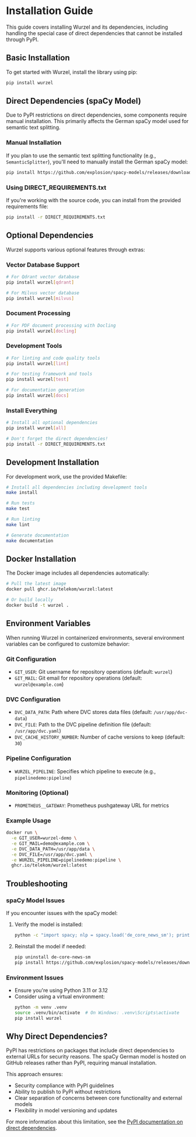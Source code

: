 # Installation Guide

This guide covers installing Wurzel and its dependencies, including handling the special case of direct dependencies that cannot be installed through PyPI.

## Basic Installation

To get started with Wurzel, install the library using pip:

```bash
pip install wurzel
```

## Direct Dependencies (spaCy Model)

Due to PyPI restrictions on direct dependencies, some components require manual installation. This primarily affects the German spaCy model used for semantic text splitting.

### Manual Installation

If you plan to use the semantic text splitting functionality (e.g., `SemanticSplitter`), you'll need to manually install the German spaCy model:

```bash
pip install https://github.com/explosion/spacy-models/releases/download/de_core_news_sm-3.7.0/de_core_news_sm-3.7.0-py3-none-any.whl
```

### Using DIRECT_REQUIREMENTS.txt

If you're working with the source code, you can install from the provided requirements file:

```bash
pip install -r DIRECT_REQUIREMENTS.txt
```


## Optional Dependencies

Wurzel supports various optional features through extras:

### Vector Database Support

```bash
# For Qdrant vector database
pip install wurzel[qdrant]

# For Milvus vector database
pip install wurzel[milvus]
```

### Document Processing

```bash
# For PDF document processing with Docling
pip install wurzel[docling]
```

### Development Tools

```bash
# For linting and code quality tools
pip install wurzel[lint]

# For testing framework and tools
pip install wurzel[test]

# For documentation generation
pip install wurzel[docs]
```

### Install Everything

```bash
# Install all optional dependencies
pip install wurzel[all]

# Don't forget the direct dependencies!
pip install -r DIRECT_REQUIREMENTS.txt
```

## Development Installation

For development work, use the provided Makefile:

```bash
# Install all dependencies including development tools
make install

# Run tests
make test

# Run linting
make lint

# Generate documentation
make documentation
```

## Docker Installation

The Docker image includes all dependencies automatically:

```bash
# Pull the latest image
docker pull ghcr.io/telekom/wurzel:latest

# Or build locally
docker build -t wurzel .
```

## Environment Variables

When running Wurzel in containerized environments, several environment variables can be configured to customize behavior:

### Git Configuration

- `GIT_USER`: Git username for repository operations (default: `wurzel`)
- `GIT_MAIL`: Git email for repository operations (default: `wurzel@example.com`)

### DVC Configuration

- `DVC_DATA_PATH`: Path where DVC stores data files (default: `/usr/app/dvc-data`)
- `DVC_FILE`: Path to the DVC pipeline definition file (default: `/usr/app/dvc.yaml`)
- `DVC_CACHE_HISTORY_NUMBER`: Number of cache versions to keep (default: `30`)

### Pipeline Configuration

- `WURZEL_PIPELINE`: Specifies which pipeline to execute (e.g., `pipelinedemo:pipeline`)

### Monitoring (Optional)

- `PROMETHEUS__GATEWAY`: Prometheus pushgateway URL for metrics


### Example Usage

```bash
docker run \
  -e GIT_USER=wurzel-demo \
  -e GIT_MAIL=demo@example.com \
  -e DVC_DATA_PATH=/usr/app/data \
  -e DVC_FILE=/usr/app/dvc.yaml \
  -e WURZEL_PIPELINE=pipelinedemo:pipeline \
  ghcr.io/telekom/wurzel:latest
```

## Troubleshooting

### spaCy Model Issues

If you encounter issues with the spaCy model:

1. Verify the model is installed:
   ```bash
   python -c "import spacy; nlp = spacy.load('de_core_news_sm'); print('Model loaded successfully')"
   ```

2. Reinstall the model if needed:
   ```bash
   pip uninstall de-core-news-sm
   pip install https://github.com/explosion/spacy-models/releases/download/de_core_news_sm-3.7.0/de_core_news_sm-3.7.0-py3-none-any.whl
   ```

### Environment Issues

- Ensure you're using Python 3.11 or 3.12
- Consider using a virtual environment:
  ```bash
  python -m venv .venv
  source .venv/bin/activate  # On Windows: .venv\Scripts\activate
  pip install wurzel
  ```

## Why Direct Dependencies?

PyPI has restrictions on packages that include direct dependencies to external URLs for security reasons. The spaCy German model is hosted on GitHub releases rather than PyPI, requiring manual installation.

This approach ensures:
- Security compliance with PyPI guidelines
- Ability to publish to PyPI without restrictions
- Clear separation of concerns between core functionality and external models
- Flexibility in model versioning and updates

For more information about this limitation, see the [PyPI documentation on direct dependencies](https://packaging.python.org/specifications/core-metadata/).
